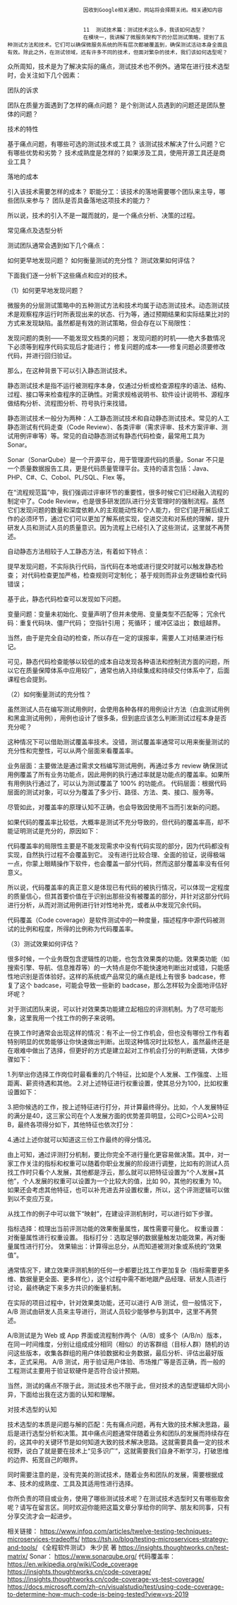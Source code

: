 
                            
                            因收到Google相关通知，网站将会择期关闭。相关通知内容
                            
                            
                            11  测试技术篇：测试技术这么多，我该如何选型？
                            在模块一，我讲解了微服务架构下的分层测试策略，提到了五种测试方法和技术。它们可以确保微服务系统的所有层次都被覆盖到，确保测试活动本身全面且有效。除此之外，在测试领域，还有许多不同的技术，但面对繁杂的技术，我们该如何选型呢？

众所周知，技术是为了解决实际的痛点，测试技术也不例外。通常在进行技术选型时，会关注如下几个因素：


团队的诉求


团队在质量方面遇到了怎样的痛点问题？
是个别测试人员遇到的问题还是团队整体的问题？

技术的特性


基于痛点问题，有哪些可选的测试技术或工具？
该测试技术解决了什么问题？它有哪些优势和劣势？
技术成熟度是怎样的？如果涉及工具，使用开源工具还是商业工具？

落地的成本


引入该技术需要怎样的成本？
职能分工：该技术的落地需要哪个团队来主导，哪些团队来参与？
团队是否具备落地这项技术的能力？



所以说，技术的引入不是一蹴而就的，是一个痛点分析、决策的过程。

常见痛点及选型分析

测试团队通常会遇到如下几个痛点：


如何更早地发现问题？
如何衡量测试的充分性？
测试效果如何评估？


下面我们逐一分析下这些痛点和应对的技术。

（1）如何更早地发现问题？

微服务的分层测试策略中的五种测试方法和技术均属于动态测试技术。动态测试技术是观察程序运行时所表现出来的状态、行为等，通过预期结果和实际结果比对的方式来发现缺陷。虽然都是有效的测试策略，但会存在以下局限性：


发现问题的类别——不能发现文档类的问题；
发现问题的时机——绝大多数情况下必须等到程序代码实现后才能进行；
修复问题的成本——修复问题必须要修改代码，并进行回归验证。


那么，在这种背景下可以引入静态测试技术。


静态测试技术是指不运行被测程序本身，仅通过分析或检查源程序的语法、结构、过程、接口等来检查程序的正确性。对需求规格说明书、软件设计说明书、源程序做结构分析、流程图分析、符号执行来找错。


静态测试技术一般分为两种：人工静态测试技术和自动静态测试技术。常见的人工静态测试有代码走查（Code Review）、各类评审（需求评审、技术方案评审、测试用例评审等）等。常见的自动静态测试有静态代码检查，最常用工具为 Sonar。


Sonar（SonarQube）是一个开源平台，用于管理源代码的质量。Sonar 不只是一个质量数据报告工具，更是代码质量管理平台。支持的语言包括：Java、PHP、C#、C、Cobol、PL/SQL、Flex 等。


在“流程规范篇”中，我们强调过评审环节的重要性，很多时候它们已经融入流程的制定中了。Code Review，也是很多研发团队进行分支管理时的强制流程。虽然它们发现问题的数量和深度依赖人的主观能动性和个人能力，但它们是开展后续工作的必须环节，通过它们可以更加了解系统实现，促进交流和对系统的理解，提升研发人员和测试人员的质量意识。因为流程上已经引入了这些测试，这里就不再赘述。

自动静态方法相较于人工静态方法，有着如下特点：


提早发现问题，不实际执行代码，当代码在本地或进行提交时就可以触发静态检查；
对代码检查更加严格，检查规则可定制化；
基于规则而非业务逻辑检查代码错误；


基于此，静态代码检查可以发现如下问题。


变量问题：变量未初始化、变量声明了但并未使用、变量类型不匹配等；
冗余代码：重复代码块、僵尸代码；
空指针引用；
死循环；
缓冲区溢出；
数组越界。


当然，由于是完全自动的检查，所以存在一定的误报率，需要人工对结果进行标记。

可见，静态代码检查能够以较低的成本自动发现各种语法和控制流方面的问题，所以它在质量保障体系中应用较广，通常也纳入持续集成和持续交付体系中了，后面课程也会提到。

（2）如何衡量测试的充分性？

虽然测试人员在编写测试用例时，会使用各种各样的用例设计方法（白盒测试用例和黑盒测试用例），用例也设计了很多条，但到底应该怎么判断测试过程本身是否充分呢？

这种情况下可以借助测试覆盖率技术。没错，测试覆盖率通常可以用来衡量测试的充分性和完整性，可以从两个层面来看覆盖率。


业务层面：主要做法是通过需求文档编写测试用例，再通过多方 review 确保测试用例覆盖了所有业务功能点，因此用例的执行通过率就是功能点的覆盖率。如果所有用例执行通过了，可以认为测试覆盖了 100% 的功能点。
代码层面：根据代码层面的测试对象，可以分为覆盖了多少行、路径、方法、类、接口、服务等。


尽管如此，对覆盖率的原理认知不正确，也会导致因使用不当而引发新的问题。

如果代码的覆盖率比较低，大概率是测试不充分导致的，但代码的覆盖率高，却不能证明测试是充分的，原因如下：


代码覆盖率的局限性主要是不能发现需求中没有代码实现的部分，因为代码都没有实现，自然执行过程不会覆盖到它。
没有进行比较合理、全面的验证，说得极端一点，你蒙上眼睛操作下软件，也会覆盖一部分代码，然而这部分覆盖率没有任何意义。


所以说，代码覆盖率的真正意义是体现已有代码的被执行情况，可以体现一定程度的质量信心，但其首要价值在于识别出那些没有被覆盖的部分，并针对这部分代码进行分析，从而对测试用例进行针对性地补充，或者从中发现冗余代码。


代码覆盖（Code coverage）是软件测试中的一种度量，描述程序中源代码被测试的比例和程度，所得的比例称为代码覆盖率。


（3）测试效果如何评估？

很多时候，一个业务既包含逻辑性的功能，也包含效果类的功能。效果类功能（如搜索引擎、导航、信息推荐等）的一大特点是你不能快速地判断出对或错，只能感性地识别是否体验好。这样的系统或产品常见的痛点是线上有很多 badcase，修复了这个 badcase，可能会导致一些新的 badcase，那么怎样较为全面地评估好坏呢？

对于测试团队来说，可以针对效果类功能建立起相应的评测机制。为了尽可能形象，这里我用一个找工作的例子来说明。

在换工作时通常会出现这样的情况：有不止一份工作机会，但也没有哪份工作有着特别明显的优势能够让你快速做出判断。出现这种情况时比较愁人，虽然最终还是在艰难中做出了选择，但更好的方式是建立起对工作机会打分的判断逻辑，大体步骤如下：

1.列举出你选择工作岗位时最看重的几个特征，比如是个人发展、工作强度、上班距离、薪资待遇和其他。
2.对上述特征进行权重设置，使其总分为100，比如权重设置如下：



3.把你候选的工作，按上述特征进行打分，并计算最终得分。比如，个人发展特征的满分是40，这三家公司在个人发展方面的优势差异明显，公司C>公司A>公司B，最终各项得分如下，其他特征也依次打分：



4.通过上述你就可以知道这三份工作最终的得分情况。

由上可知，通过评测打分机制，要比你完全不进行量化更容易做决策。其中，对一家工作关注的指标和权重可以随着你职业发展的阶段进行调整，比如有的测试人员找工作时只看个人发展，其他都是浮云，那么就可以把特征设置为“个人发展+其他”，个人发展的权重可以设置为一个比较大的值，比如 90，其他的权重为 10。如果还会考虑其他特征，也可以补充进去并设置权重，所以，这个评测逻辑可以做到以不变应万变。

从找工作的例子中可以做下“映射”，在建设评测机制时，可以进行如下步骤。


指标选择：梳理出当前评测功能的效果衡量属性，属性需要可量化。
权重设置：对衡量属性进行权重设置。
指标打分：选取足够的数据量触发功能效果，再对衡量属性进行打分。
效果输出：计算得出总分，从而知道被测对象或系统的“效果值”。


通常情况下，建立效果评测机制的任何一步都要比找工作更加复杂（指标需要更多维、数据量更全面、更多样化），这个过程中需不断地跟产品经理、研发人员进行讨论，最终确定下来多方共识的衡量机制。

在实际的项目过程中，针对效果类功能，还可以进行 A/B 测试，但一般情况下， A/B 测试由研发人员来主导进行，测试人员较少能够参与到其中，这里不再赘述。


A/B测试是为 Web 或 App 界面或流程制作两个（A/B）或多个（A/B/n）版本，在同一时间维度，分别让组成成分相同（相似）的访客群组（目标人群）随机的访问这些版本，收集各群组的用户体验数据和业务数据，最后分析、评估出最好版本，正式采用。
A/B 测试，用于验证用户体验、市场推广等是否正确，而一般的工程测试主要用于验证软硬件是否符合设计预期。


当然，测试的痛点不限于此，测试技术也不限于此，但对技术的选型逻辑却大同小异，下面给出我在这方面的认知和理解。

对技术选型的认知

技术选型的本质是问题与解的匹配：先有痛点问题，再有大致的技术解决思路，最后是进行选型分析和决策。其中痛点问题通常伴随着业务和团队的发展而持续存在的，这其中的关键环节是如何知道大致的技术解决思路。这就需要具备一定的技术视野，说白了就是要在技术上“见多识广”，这就需要我们自身不断学习，打破思维的边界、拓宽自己的眼界。

同时需要注意的是，没有完美的测试技术，随着业务和团队的发展，需要根据成本、技术的成熟度、工具及其适用性进行选择。

你所负责的项目或业务，使用了哪些测试技术呢？在测试技术选型时又有哪些取舍呢？请写在留言区。同时欢迎你能把这篇文章分享给你的同学、朋友和同事，只有分享交流才会一起进步。


相关链接：
https://www.infoq.com/articles/twelve-testing-techniques-microservices-tradeoffs/
https://tsh.io/blog/testing-microservices-strategy-and-tools/
《全程软件测试》 朱少民 著
https://insights.thoughtworks.cn/test-matrix/
Sonar：
https://www.sonarqube.org/
代码覆盖率：
https://en.wikipedia.org/wiki/Code_coverage
https://insights.thoughtworks.cn/code-coverage/
https://insights.thoughtworks.cn/code-coverage-vs-test-coverage/
https://docs.microsoft.com/zh-cn/visualstudio/test/using-code-coverage-to-determine-how-much-code-is-being-tested?view=vs-2019


                        
                        
                            